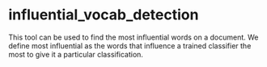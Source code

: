 # influential_vocab_detection
This tool can be used to find the most influential words on a document. We define most influential as the words that influence a trained classifier the most to give it a particular classification.
